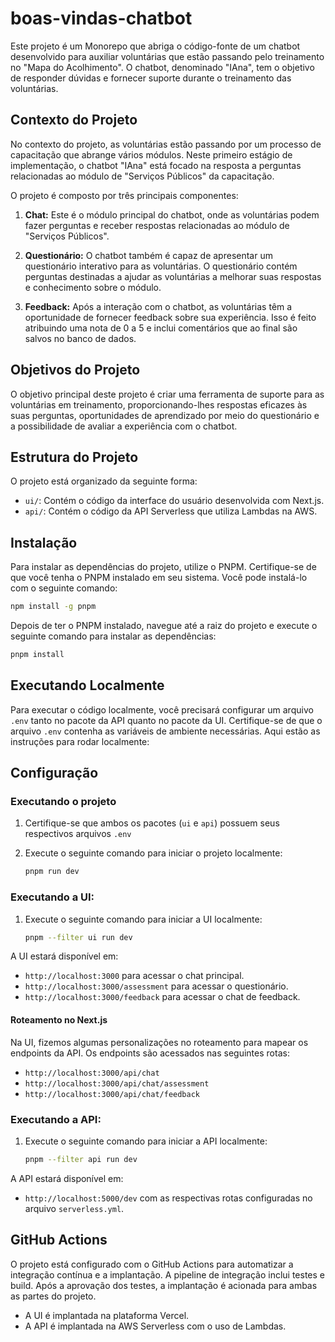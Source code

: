 # boas-vindas-chatbot

Este projeto é um Monorepo que abriga o código-fonte de um chatbot desenvolvido para auxiliar voluntárias que estão passando pelo treinamento no "Mapa do Acolhimento". O chatbot, denominado "IAna", tem o objetivo de responder dúvidas e fornecer suporte durante o treinamento das voluntárias.

## Contexto do Projeto

No contexto do projeto, as voluntárias estão passando por um processo de capacitação que abrange vários módulos. Neste primeiro estágio de implementação, o chatbot "IAna" está focado na resposta a perguntas relacionadas ao módulo de "Serviços Públicos" da capacitação.

O projeto é composto por três principais componentes:

1. **Chat:** Este é o módulo principal do chatbot, onde as voluntárias podem fazer perguntas e receber respostas relacionadas ao módulo de "Serviços Públicos".

2. **Questionário:** O chatbot também é capaz de apresentar um questionário interativo para as voluntárias. O questionário contém perguntas destinadas a ajudar as voluntárias a melhorar suas respostas e conhecimento sobre o módulo.

3. **Feedback:** Após a interação com o chatbot, as voluntárias têm a oportunidade de fornecer feedback sobre sua experiência. Isso é feito atribuindo uma nota de 0 a 5 e inclui comentários que ao final são salvos no banco de dados.

## Objetivos do Projeto

O objetivo principal deste projeto é criar uma ferramenta de suporte para as voluntárias em treinamento, proporcionando-lhes respostas eficazes às suas perguntas, oportunidades de aprendizado por meio do questionário e a possibilidade de avaliar a experiência com o chatbot.

## Estrutura do Projeto

O projeto está organizado da seguinte forma:

- `ui/`: Contém o código da interface do usuário desenvolvida com Next.js.
- `api/`: Contém o código da API Serverless que utiliza Lambdas na AWS.

## Instalação

Para instalar as dependências do projeto, utilize o PNPM. Certifique-se de que você tenha o PNPM instalado em seu sistema. Você pode instalá-lo com o seguinte comando:

```bash
npm install -g pnpm
```

Depois de ter o PNPM instalado, navegue até a raiz do projeto e execute o seguinte comando para instalar as dependências:

```bash
pnpm install
```

## Executando Localmente

Para executar o código localmente, você precisará configurar um arquivo `.env` tanto no pacote da API quanto no pacote da UI. Certifique-se de que o arquivo `.env` contenha as variáveis de ambiente necessárias. Aqui estão as instruções para rodar localmente:

## Configuração

### Executando o projeto

1. Certifique-se que ambos os pacotes (`ui` e `api`) possuem seus respectivos arquivos `.env`

2. Execute o seguinte comando para iniciar o projeto localmente:
   ```bash
   pnpm run dev
   ```

### Executando a UI:

1. Execute o seguinte comando para iniciar a UI localmente:
   ```bash
   pnpm --filter ui run dev
   ```

A UI estará disponível em:

- `http://localhost:3000` para acessar o chat principal.
- `http://localhost:3000/assessment` para acessar o questionário.
- `http://localhost:3000/feedback` para acessar o chat de feedback.

#### Roteamento no Next.js

Na UI, fizemos algumas personalizações no roteamento para mapear os endpoints da API. Os endpoints são acessados nas seguintes rotas:

- `http://localhost:3000/api/chat`
- `http://localhost:3000/api/chat/assessment`
- `http://localhost:3000/api/chat/feedback`

### Executando a API:

1. Execute o seguinte comando para iniciar a API localmente:
   ```bash
   pnpm --filter api run dev
   ```

A API estará disponível em:

- `http://localhost:5000/dev` com as respectivas rotas configuradas no arquivo `serverless.yml`.

## GitHub Actions

O projeto está configurado com o GitHub Actions para automatizar a integração contínua e a implantação. A pipeline de integração inclui testes e build. Após a aprovação dos testes, a implantação é acionada para ambas as partes do projeto.

- A UI é implantada na plataforma Vercel.
- A API é implantada na AWS Serverless com o uso de Lambdas.

